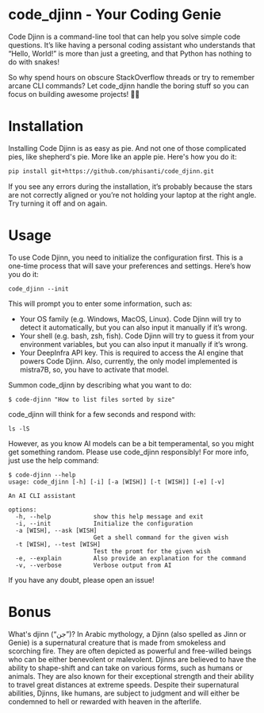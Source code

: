 # code_djinn - Your Coding Genie
Code Djinn is a command-line tool that can help you solve simple code questions. It’s like having a personal coding assistant who understands that “Hello, World!” is more than just a greeting, and that Python has nothing to do with snakes!

So why spend hours on obscure StackOverflow threads or try to remember arcane CLI commands? Let code_djinn handle the boring stuff so you can focus on building awesome projects! 🧞‍♂️

# Installation

Installing Code Djinn is as easy as pie. And not one of those complicated pies, like shepherd's pie. More like an apple pie. Here's how you do it:

```bash
pip install git+https://github.com/phisanti/code_djinn.git

```
If you see any errors during the installation, it’s probably because the stars are not correctly aligned or you’re not holding your laptop at the right angle. Try turning it off and on again.

# Usage

To use Code Djinn, you need to initialize the configuration first. This is a one-time process that will save your preferences and settings. Here’s how you do it:
```
code_djinn --init
```
This will prompt you to enter some information, such as:

- Your OS family (e.g. Windows, MacOS, Linux). Code Djinn will try to detect it automatically, but you can also input it manually if it’s wrong.
- Your shell (e.g. bash, zsh, fish). Code Djinn will try to guess it from your environment variables, but you can also input it manually if it’s wrong.
- Your DeepInfra API key. This is required to access the AI engine that powers Code Djinn. Also, currently, the only model implemented is mistra7B, so, you have to activate that model.

Summon code_djinn by describing what you want to do:

```
$ code-djinn "How to list files sorted by size"
```
code_djinn will think for a few seconds and respond with:

```
ls -lS
```
However, as you know AI models can be a bit temperamental, so you might get something random. Please use code_djinn responsibly!
For more info, just use the help command:

```
$ code-djinn --help
usage: code_djinn [-h] [-i] [-a [WISH]] [-t [WISH]] [-e] [-v]

An AI CLI assistant

options:
  -h, --help            show this help message and exit
  -i, --init            Initialize the configuration
  -a [WISH], --ask [WISH]
                        Get a shell command for the given wish
  -t [WISH], --test [WISH]
                        Test the promt for the given wish
  -e, --explain         Also provide an explanation for the command
  -v, --verbose         Verbose output from AI

  ```

If you have any doubt, please open an issue!

# Bonus

What's djinn (“جن”)?
In Arabic mythology, a Djinn (also spelled as Jinn or Genie) is a supernatural creature that is made from smokeless and scorching fire. They are often depicted as powerful and free-willed beings who can be either benevolent or malevolent. Djinns are believed to have the ability to shape-shift and can take on various forms, such as humans or animals. They are also known for their exceptional strength and their ability to travel great distances at extreme speeds. Despite their supernatural abilities, Djinns, like humans, are subject to judgment and will either be condemned to hell or rewarded with heaven in the afterlife.